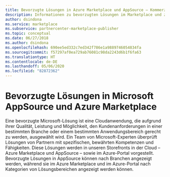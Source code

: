 ```yaml
---
title: Bevorzugte Lösungen in Azure Marketplace und AppSource – Kommerzieller Microsoft-Marketplace
description: Informationen zu bevorzugten Lösungen im Marketplace und zu deren Auswahl
author: dsindona
ms.service: marketplace
ms.subservice: partnercenter-marketplace-publisher
ms.topic: conceptual
ms.date: 06/27/2018
ms.author: dsindona
ms.openlocfilehash: 690ee5ed332c7ed342f786e1a9889746054834fa
ms.sourcegitcommit: f57297af0ea729ab76081c98da2243d6b1f6fa63
ms.translationtype: HT
ms.contentlocale: de-DE
ms.lasthandoff: 05/06/2020
ms.locfileid: "82872362"
---
```

# <a name="preferred-solutions-in-microsoft-appsource-and-azure-marketplace"></a>Bevorzugte Lösungen in Microsoft AppSource und Azure Marketplace

Eine bevorzugte Microsoft-Lösung ist eine Cloudanwendung, die aufgrund ihrer Qualität, Leistung und Möglichkeit, den Kundenanforderungen in einer bestimmten Branche oder einem bestimmten Anwendungsbereich gerecht zu werden, ausgewählt wird. Ein Team von Microsoft-Experten überprüft Lösungen von Partnern mit spezifischen, bewährten Kompetenzen und Fähigkeiten. Diese Lösungen werden in unseren Storefronts in der Cloud – Azure Marketplace und AppSource – sowie im Azure-Portal vorgestellt. Bevorzugte Lösungen in AppSource können nach Branchen angezeigt werden, während sie im Azure Marketplace und im Azure-Portal nach Kategorien von Lösungsbereichen angezeigt werden können.
